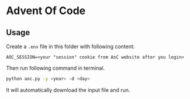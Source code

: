 # Advent Of Code

## Usage

Create a `.env` file in this folder with following content:

```
AOC_SESSION=<your "session" cookie from AoC website after you login>
```

Then run following command in terminal.

```bash
python aoc.py -y <year> -d <day>
```

It will automatically download the input file and run.
